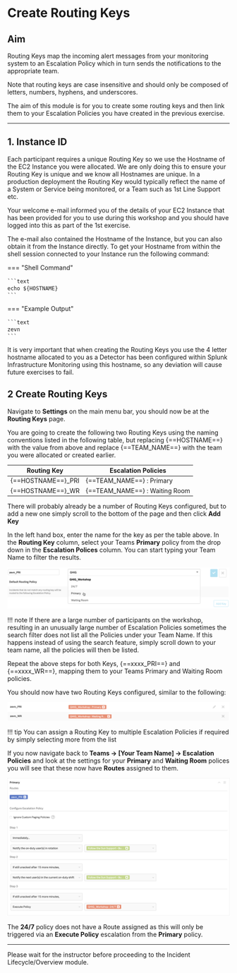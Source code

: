 # Create Routing Keys

## Aim

Routing Keys map the incoming alert messages from your monitoring system to an Escalation Policy which in turn sends the notifications to the appropriate team.

Note that routing keys are case insensitive and should only be composed of letters, numbers, hyphens, and underscores.

The aim of this module is for you to create some routing keys and then link them to your Escalation Policies you have created in the previous exercise.

---

## 1. Instance ID

Each participant requires a unique Routing Key so we use the Hostname of the EC2 Instance you were allocated.  We are only doing this to ensure your Routing Key is unique and we know all Hostnames are unique.  In a production deployment the Routing Key would typically reflect the name of a System or Service being monitored, or a Team such as 1st Line Support etc.

Your welcome e-mail informed you of the details of your EC2 Instance that has been provided for you to use during this workshop and you should have logged into this as part of the 1st exercise.

The e-mail also contained the Hostname of the Instance, but you can also obtain it from the Instance directly. To get your Hostname from within the shell session connected to your Instance run the following command:

=== "Shell Command"

    ```text
    echo ${HOSTNAME}
    ```

=== "Example Output"

    ```text
    zevn
    ```

It is very important that when creating the Routing Keys you use the 4 letter hostname allocated to you as a Detector has been configured within Splunk Infrastructure Monitoring using this hostname, so any deviation will cause future exercises to fail.

## 2 Create Routing Keys

Navigate to **Settings** on the main menu bar, you should now be at the **Routing Keys** page.

You are going to create the following two Routing Keys using the naming conventions listed in the following table, but replacing {==HOSTNAME==} with the value from above and replace {==TEAM_NAME==} with the team you were allocated or created earlier.

| Routing Key | Escalation Policies |
| --- | --- |
| {==HOSTNAME==}_PRI | {==TEAM_NAME==} : Primary |
| {==HOSTNAME==}_WR | {==TEAM_NAME==} : Waiting Room |

There will probably already be a number of Routing Keys configured, but to add a new one simply scroll to the bottom of the page and then click **Add Key**

In the left hand box, enter the name for the key as per the table above.  In the **Routing Key** column, select your Teams **Primary** policy from the drop down in the **Escalation Polices** column.  You can start typing your Team Name to filter the results.

![Add Routing Key](../../images/oncall/routing-key-add.png)

!!! note
    If there are a large number of participants on the workshop, resulting in an unusually large number of Escalation Policies sometimes the search filter does not list all the Policies under your Team Name.  If this happens instead of using the search feature, simply scroll down to your team name, all the policies will then be listed.

Repeat the above steps for both Keys, {==xxxx_PRI==} and {==xxxx_WR==}, mapping them to your Teams Primary and Waiting Room policies.

You should now have two Routing Keys configured, similar to the following:

![Routing Keys](../../images/oncall/routing-keys.png)

!!! tip
    You can assign a Routing Key to multiple Escalation Policies if required by simply selecting more from the list

If you now navigate back to **Teams → [Your Team Name] → Escalation Policies** and look at the settings for your **Primary** and **Waiting Room** polices you will see that these now have **Routes** assigned to them.

![Routing Keys Assigned](../../images/oncall/routing-keys-assigned.png)

The **24/7** policy does not have a Route assigned as this will only be triggered via an **Execute Policy** escalation from the **Primary** policy.

---

Please wait for the instructor before proceeding to the Incident Lifecycle/Overview module.

